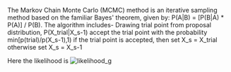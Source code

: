 The Markov Chain Monte Carlo (MCMC) method is an iterative sampling method based on the familiar Bayes' theorem, given by: P(A|B) = [P(B|A) * P(A)] / P(B). The algorithm includes-
Drawing trial point from proposal distribution, P(X_trial|X_s-1)
accept the trial point with the probability min[p(trial)/p(X_s-1),1)
if the trial point is accepted, then set X_s = X_trial otherwise set X_s = X_s-1

Here the likelihood is 
![likelihood_g](https://github.com/user-attachments/assets/cd0c3918-85b9-4741-a7da-8a51c8cba73a)
